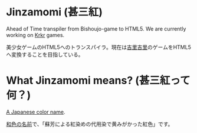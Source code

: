 # Jinzamomi (甚三紅)

Ahead of Time transpiler from Bishoujo-game to HTML5. We are currently working on [Krkr](https://github.com/krkrz/krkrz) games.

美少女ゲームのHTML5へのトランスパイラ。現在は[吉里吉里](https://github.com/krkrz/krkrz)のゲームをHTML5へ変換することを目指している。

# What Jinzamomi means? (甚三紅って何？)

[A Japanese color name](http://irocore.com/jinzamomi/).

[和色の名前](http://irocore.com/jinzamomi/)で、「蘇芳による紅染めの代用染で黄みがかった紅色」です。
